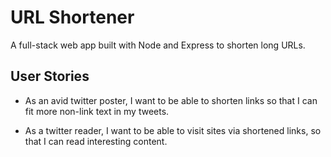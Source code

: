 # URL Shortener
A full-stack web app built with Node and Express to shorten long URLs.

## User Stories
- As an avid twitter poster, I want to be able to shorten links  so that I can fit more non-link text in my tweets.

- As a twitter reader,  I want to be able to visit sites via shortened links, so that I can read interesting content.
